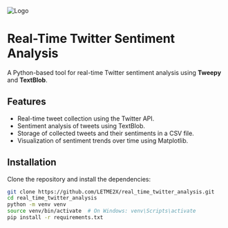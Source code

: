 ![Logo](https://your_logo_url_here)

# Real-Time Twitter Sentiment Analysis

A Python-based tool for real-time Twitter sentiment analysis using **Tweepy** and **TextBlob**.


## Features

- Real-time tweet collection using the Twitter API.
- Sentiment analysis of tweets using TextBlob.
- Storage of collected tweets and their sentiments in a CSV file.
- Visualization of sentiment trends over time using Matplotlib.

## Installation

Clone the repository and install the dependencies:

```bash
git clone https://github.com/LETME2X/real_time_twitter_analysis.git
cd real_time_twitter_analysis
python -m venv venv
source venv/bin/activate  # On Windows: venv\Scripts\activate
pip install -r requirements.txt
